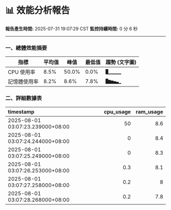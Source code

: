 # 📊 效能分析報告

**報告產生時間:** 2025-07-31 19:07:29 CST
**監控持續時間:** 0 分 6 秒

---

### 一、總體效能摘要

| 指標 | 平均值 | 峰值 | 最低值 | 趨勢 (文字圖) |
|---|---|---|---|---|
| CPU 使用率 | 8.5% | 50.0% | 0.0% | `█▁▁▁▁▁` |
| 記憶體使用率 | 8.2% | 8.6% | 7.8% | `█▆▅▄▃▁` |

### 二、詳細數據表
| timestamp                        |   cpu_usage |   ram_usage |
|:---------------------------------|------------:|------------:|
| 2025-08-01 03:07:23.239000+08:00 |        50   |         8.6 |
| 2025-08-01 03:07:24.244000+08:00 |         0   |         8.4 |
| 2025-08-01 03:07:25.249000+08:00 |         0   |         8.3 |
| 2025-08-01 03:07:26.253000+08:00 |         0.3 |         8.1 |
| 2025-08-01 03:07:27.258000+08:00 |         0.2 |         8   |
| 2025-08-01 03:07:28.268000+08:00 |         0.2 |         7.8 |